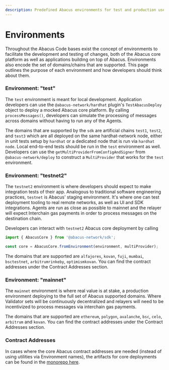 ```yaml
---
description: Predefined Abacus environments for test and production use
---
```


# Environments

Throughout the Abacus Code bases exist the concept of environments to facilitate the development and testing of changes, both of the Abacus core platform as well as applications building on top of Abacus. Environments also encode the set of domains/chains that are supported. This page outlines the purpose of each environment and how developers should think about them.

### Environment: "test"

The `test` environment is meant for local development. Application developers can use the `@abacus-network/hardhat` plugin's `TestAbacusDeploy` object to deploy a mocked Abacus core platform. By calling `processMessages()`, developers can simulate the processing of messages across domains without having to run any of the Agents.

The domains that are supported by the `sdk` are artificial chains `test1`, `test2`, and `test3` which are all deployed on the same hardhat-network node, either in unit tests setup by `hardhat` or a dedicated node that is run via `hardhat node`. Local end-to-end tests should be run in the `test` environment as well. Developers can use the `getMultiProviderFromConfigAndSigner` from `@abacus-network/deploy` to construct a `MultiProvider` that works for the `test` environment.

### Environment: "testnet2"

The `testnet2` environment is where developers should expect to make integration tests of their app. Analogous to traditional software engineering practices, `testnet` is Abacus' staging environment. It's where one can test deployment tooling to real remote networks, as well as UI and SDK integrations. Agents are run as close as possible to mainnet and the relayer will expect Interchain gas payments in order to process messages on the destination chain.

Developers can interact with `testnet2` Abacus core deployment by calling

```typescript
import { AbacusCore } from '@abacus-network/sdk';

const core = AbacusCore.fromEnvironment(environment, multiProvider);
```

The domains that are supported are `alfajores`, `kovan`, `fuji`, `mumbai`, `bsctestnet`, `arbitrumrinkeby`, `optimismkovan`. You can find the contract addresses under the Contract Addresses section.



### Environment: "mainnet"&#x20;

The `mainnet` environment is where real value is at stake, a production environment deploying to the full set of Abacus supported domains. Where Validator sets will be continuously decentralized and relayers will need to be incentivized to process messages via interchain gas payments.

The domains that are supported are `ethereum`, `polygon`, `avalanche`, `bsc`, `celo`, `arbitrum` and `kovan`. You can find the contract addresses under the Contract Addresses section.

### Contract Addresses

In cases where the core Abacus contract addresses are needed (instead of using utilities via Environment names), the artifacts for core deployments can be found in the [monorepo here](https://github.com/abacus-network/abacus-monorepo/tree/main/typescript/sdk/src/consts/environments).

